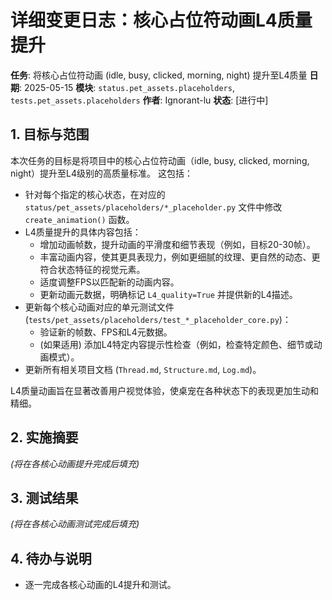 # 详细变更日志：核心占位符动画L4质量提升

**任务**: 将核心占位符动画 (idle, busy, clicked, morning, night) 提升至L4质量
**日期**: 2025-05-15
**模块**: `status.pet_assets.placeholders`, `tests.pet_assets.placeholders`
**作者**: Ignorant-lu
**状态**: [进行中]

## 1. 目标与范围

本次任务的目标是将项目中的核心占位符动画（idle, busy, clicked, morning, night）提升至L4级别的高质量标准。
这包括：
- 针对每个指定的核心状态，在对应的 `status/pet_assets/placeholders/*_placeholder.py` 文件中修改 `create_animation()` 函数。
- L4质量提升的具体内容包括：
    - 增加动画帧数，提升动画的平滑度和细节表现（例如，目标20-30帧）。
    - 丰富动画内容，使其更具表现力，例如更细腻的纹理、更自然的动态、更符合状态特征的视觉元素。
    - 适度调整FPS以匹配新的动画内容。
    - 更新动画元数据，明确标记 `L4_quality=True` 并提供新的L4描述。
- 更新每个核心动画对应的单元测试文件 (`tests/pet_assets/placeholders/test_*_placeholder_core.py`)：
    - 验证新的帧数、FPS和L4元数据。
    - (如果适用) 添加L4特定内容提示性检查（例如，检查特定颜色、细节或动画模式）。
- 更新所有相关项目文档 (`Thread.md`, `Structure.md`, `Log.md`)。

L4质量动画旨在显著改善用户视觉体验，使桌宠在各种状态下的表现更加生动和精细。

## 2. 实施摘要

*(将在各核心动画提升完成后填充)*

## 3. 测试结果

*(将在各核心动画测试完成后填充)*

## 4. 待办与说明
- 逐一完成各核心动画的L4提升和测试。 